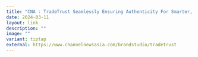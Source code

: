 ```yaml
---
title: "CNA : TradeTrust Seamlessly Ensuring Authenticity For Smarter, Safer Trade"
date: 2024-03-11
layout: link
description: ""
image: ""
variant: tiptap
external: https://www.channelnewsasia.com/brandstudio/tradetrust
---
```

